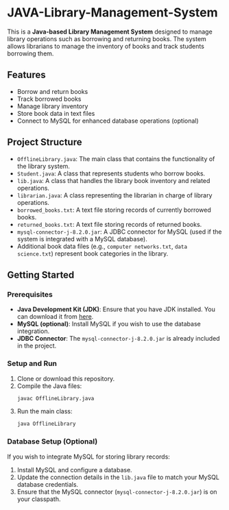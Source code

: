 # JAVA-Library-Management-System

This is a **Java-based Library Management System** designed to manage library operations such as borrowing and returning books. The system allows librarians to manage the inventory of books and track students borrowing them.

## Features

- Borrow and return books
- Track borrowed books
- Manage library inventory
- Store book data in text files
- Connect to MySQL for enhanced database operations (optional)

## Project Structure

- `OfflineLibrary.java`: The main class that contains the functionality of the library system.
- `Student.java`: A class that represents students who borrow books.
- `lib.java`: A class that handles the library book inventory and related operations.
- `librarian.java`: A class representing the librarian in charge of library operations.
- `borrowed_books.txt`: A text file storing records of currently borrowed books.
- `returned_books.txt`: A text file storing records of returned books.
- `mysql-connector-j-8.2.0.jar`: A JDBC connector for MySQL (used if the system is integrated with a MySQL database).
- Additional book data files (e.g., `computer networks.txt`, `data science.txt`) represent book categories in the library.

## Getting Started

### Prerequisites

- **Java Development Kit (JDK)**: Ensure that you have JDK installed. You can download it from [here](https://www.oracle.com/java/technologies/javase-downloads.html).
- **MySQL (optional)**: Install MySQL if you wish to use the database integration.
- **JDBC Connector**: The `mysql-connector-j-8.2.0.jar` is already included in the project.

### Setup and Run

1. Clone or download this repository.
2. Compile the Java files:
   ```bash
   javac OfflineLibrary.java
   ```
3. Run the main class:
   ```bash
   java OfflineLibrary
   ```

### Database Setup (Optional)

If you wish to integrate MySQL for storing library records:

1. Install MySQL and configure a database.
2. Update the connection details in the `lib.java` file to match your MySQL database credentials.
3. Ensure that the MySQL connector (`mysql-connector-j-8.2.0.jar`) is on your classpath.

